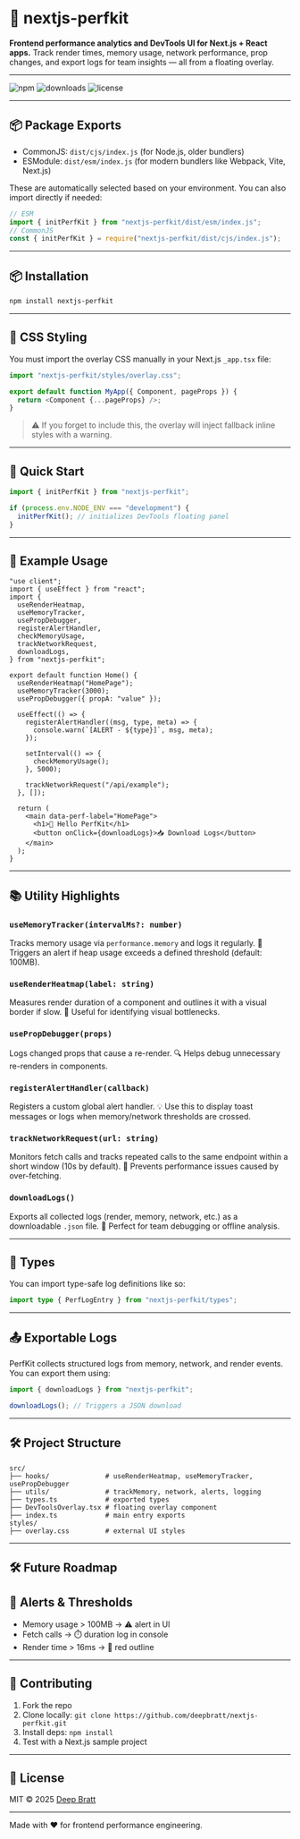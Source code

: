 # 🚀 nextjs-perfkit

**Frontend performance analytics and DevTools UI for Next.js + React apps.**
Track render times, memory usage, network performance, prop changes, and export logs for team insights — all from a floating overlay.

---

![npm](https://img.shields.io/npm/v/nextjs-perfkit)
![downloads](https://img.shields.io/npm/dm/nextjs-perfkit)
![license](https://img.shields.io/npm/l/nextjs-perfkit)

---

## 📦 Package Exports

- CommonJS: `dist/cjs/index.js` (for Node.js, older bundlers)
- ESModule: `dist/esm/index.js` (for modern bundlers like Webpack, Vite, Next.js)

These are automatically selected based on your environment. You can also import directly if needed:

```js
// ESM
import { initPerfKit } from "nextjs-perfkit/dist/esm/index.js";
// CommonJS
const { initPerfKit } = require("nextjs-perfkit/dist/cjs/index.js");
```

---

## 📦 Installation

```bash
npm install nextjs-perfkit
```

---

## 🎨 CSS Styling

You must import the overlay CSS manually in your Next.js `_app.tsx` file:

```ts
import "nextjs-perfkit/styles/overlay.css";

export default function MyApp({ Component, pageProps }) {
  return <Component {...pageProps} />;
}
```

> ⚠️ If you forget to include this, the overlay will inject fallback inline styles with a warning.

---

## 🚀 Quick Start

```ts
import { initPerfKit } from "nextjs-perfkit";

if (process.env.NODE_ENV === "development") {
  initPerfKit(); // initializes DevTools floating panel
}
```

---

## 🧪 Example Usage

```tsx
"use client";
import { useEffect } from "react";
import {
  useRenderHeatmap,
  useMemoryTracker,
  usePropDebugger,
  registerAlertHandler,
  checkMemoryUsage,
  trackNetworkRequest,
  downloadLogs,
} from "nextjs-perfkit";

export default function Home() {
  useRenderHeatmap("HomePage");
  useMemoryTracker(3000);
  usePropDebugger({ propA: "value" });

  useEffect(() => {
    registerAlertHandler((msg, type, meta) => {
      console.warn(`[ALERT - ${type}]`, msg, meta);
    });

    setInterval(() => {
      checkMemoryUsage();
    }, 5000);

    trackNetworkRequest("/api/example");
  }, []);

  return (
    <main data-perf-label="HomePage">
      <h1>🚀 Hello PerfKit</h1>
      <button onClick={downloadLogs}>📥 Download Logs</button>
    </main>
  );
}
```

---

## 📚 Utility Highlights

### `useMemoryTracker(intervalMs?: number)`

Tracks memory usage via `performance.memory` and logs it regularly.
🚨 Triggers an alert if heap usage exceeds a defined threshold (default: 100MB).

### `useRenderHeatmap(label: string)`

Measures render duration of a component and outlines it with a visual border if slow.
📏 Useful for identifying visual bottlenecks.

### `usePropDebugger(props)`

Logs changed props that cause a re-render.
🔍 Helps debug unnecessary re-renders in components.

### `registerAlertHandler(callback)`

Registers a custom global alert handler.
💡 Use this to display toast messages or logs when memory/network thresholds are crossed.

### `trackNetworkRequest(url: string)`

Monitors fetch calls and tracks repeated calls to the same endpoint within a short window (10s by default).
📡 Prevents performance issues caused by over-fetching.

### `downloadLogs()`

Exports all collected logs (render, memory, network, etc.) as a downloadable `.json` file.
📝 Perfect for team debugging or offline analysis.

---

## 📑 Types

You can import type-safe log definitions like so:

```ts
import type { PerfLogEntry } from "nextjs-perfkit/types";
```

---

## 📤 Exportable Logs

PerfKit collects structured logs from memory, network, and render events.
You can export them using:

```ts
import { downloadLogs } from "nextjs-perfkit";

downloadLogs(); // Triggers a JSON download
```

---

## 🛠 Project Structure

```
src/
├── hooks/              # useRenderHeatmap, useMemoryTracker, usePropDebugger
├── utils/              # trackMemory, network, alerts, logging
├── types.ts            # exported types
├── DevToolsOverlay.tsx # floating overlay component
├── index.ts            # main entry exports
styles/
├── overlay.css         # external UI styles
```

---

## 🛠 Future Roadmap

## 📢 Alerts & Thresholds

- Memory usage > 100MB → ⚠️ alert in UI
- Fetch calls → ⏱️ duration log in console
- Render time > 16ms → 🔴 red outline

---

## 👥 Contributing

1. Fork the repo
2. Clone locally: `git clone https://github.com/deepbratt/nextjs-perfkit.git`
3. Install deps: `npm install`
4. Test with a Next.js sample project

---

## 📝 License

MIT © 2025 [Deep Bratt](https://github.com/deepbratt)

---

Made with ❤️ for frontend performance engineering.
